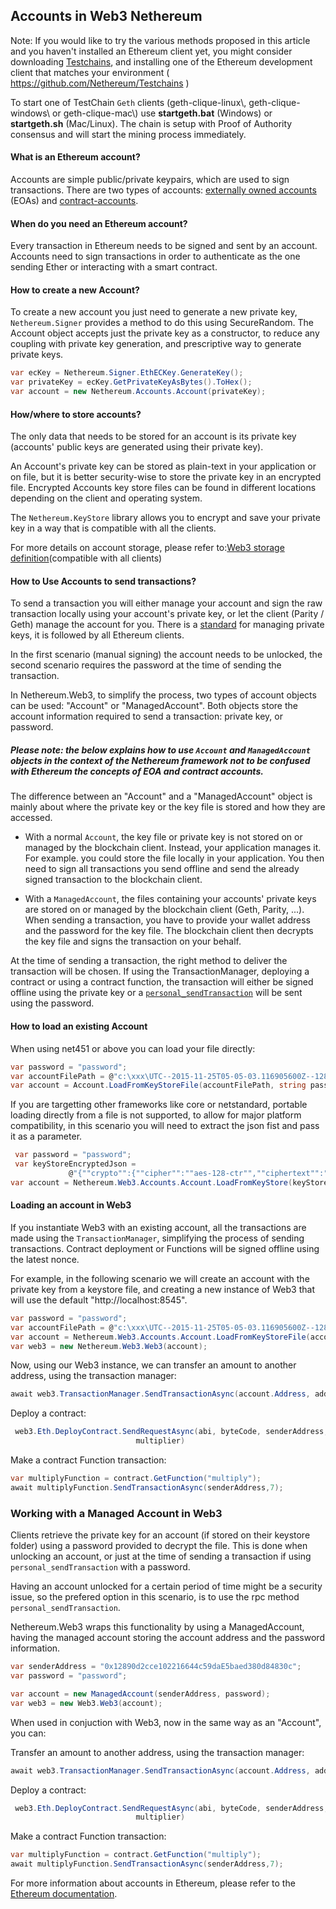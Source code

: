## Accounts in Web3 Nethereum

Note: If you would like to try the various methods proposed in this article and you haven't installed an Ethereum client yet, you might consider downloading [Testchains](https://github.com/Nethereum/Testchains), and installing one of the Ethereum development client that matches your environment ( https://github.com/Nethereum/Testchains )

To start one of TestChain `Geth` clients (geth-clique-linux\\, geth-clique-windows\\ or geth-clique-mac\\) use **startgeth.bat** (Windows) or **startgeth.sh** (Mac/Linux). The chain is setup with Proof of Authority consensus and will start the mining process immediately.

#### What is an Ethereum account?

Accounts are simple public/private keypairs, which are used to sign transactions.
There are two types of accounts: [externally owned accounts](http://www.ethdocs.org/en/latest/contracts-and-transactions/account-types-gas-and-transactions.html) (EOAs) and [contract-accounts](http://www.ethdocs.org/en/latest/contracts-and-transactions/account-types-gas-and-transactions.html).

#### When do you need an Ethereum account?

Every transaction in Ethereum needs to be signed and sent by an account. Accounts need to sign transactions in order to authenticate as the one sending Ether or interacting with a smart contract.

#### How to create a new Account?

To create a new account you just need to generate a new private key, `Nethereum.Signer` provides a method to do this using SecureRandom. The Account object accepts just the private key as a constructor, to reduce any coupling with private key generation, and prescriptive way to generate private keys.

```csharp
var ecKey = Nethereum.Signer.EthECKey.GenerateKey();
var privateKey = ecKey.GetPrivateKeyAsBytes().ToHex();
var account = new Nethereum.Accounts.Account(privateKey);
```
#### How/where to store accounts?

The only data that needs to be stored for an account is its private key (accounts' public keys are generated using their private key).

An Account's private key can be stored as plain-text in your application or on file, but it is better security-wise to store the private key in an encrypted file. 
Encrypted Accounts key store files can be found in different locations depending on the client and operating system. 

The `Nethereum.KeyStore` library allows you to encrypt and save your private key in a way that is compatible with all the clients.

For more details on account storage, please refer to:[Web3 storage definition](https://github.com/ethereum/wiki/wiki/Web3-Secret-Storage-Definition)(compatible with all clients)

#### How to Use Accounts to send transactions?

To send a transaction you will either manage your account and sign the raw transaction locally using your account's private key, or let the client (Parity / Geth) manage the account for you. There is a [standard](https://github.com/ethereum/wiki/wiki/Web3-Secret-Storage-Definition) for managing private keys, it is followed by all Ethereum clients.

In the first scenario (manual signing) the account needs to be unlocked, the second scenario requires the password at the time of sending the transaction.

In Nethereum.Web3, to simplify the process, two types of account objects can be used: "Account" or "ManagedAccount". Both objects store the account information required to send a transaction: private key, or password.

##### Please note: the below explains how to use `Account` and `ManagedAccount` objects in the context of the Nethereum framework not to be confused with Ethereum the concepts of EOA and contract accounts. 

The difference between an "Account" and a "ManagedAccount" object is mainly about where the private key or the key file is stored and how they are accessed.

* With a normal `Account`, the key file or private key is not stored on or managed by the blockchain client. Instead, your application manages it. For example. you could store the file locally in your application. You then need to sign all transactions you send offline and send the already signed transaction to the blockchain client.

* With a `ManagedAccount`, the files containing your accounts' private keys are stored on or managed by the blockchain client (Geth, Parity, ...). When sending a transaction, you have to provide your wallet address and the password for the key file. The blockchain client then decrypts the key file and signs the transaction on your behalf.

At the time of sending a transaction, the right method to deliver the transaction will be chosen. If using the TransactionManager, deploying a contract or using a contract function, the transaction will either be signed offline using the private key or a [`personal_sendTransaction`](https://wiki.parity.io/JSONRPC-personal-module#personal_sendtransactionmessage) will be sent using the password.

#### How to load an existing Account


When using net451 or above you can load your file directly:

```csharp
var password = "password";
var accountFilePath = @"c:\xxx\UTC--2015-11-25T05-05-03.116905600Z--12890d2cce102216644c59dae5baed380d84830c";
var account = Account.LoadFromKeyStoreFile(accountFilePath, string password);
```

If you are targetting other frameworks like core or netstandard, portable loading directly from a file is not supported, to allow for major platform compatibility, in this scenario you will need to extract the json fist and pass it as a parameter.

```csharp
 var password = "password";
 var keyStoreEncryptedJson =
             @"{""crypto"":{""cipher"":""aes-128-ctr"",""ciphertext"":""b4f42e48903879b16239cd5508bc5278e5d3e02307deccbec25b3f5638b85f91"",""cipherparams"":{""iv"":""dc3f37d304047997aa4ef85f044feb45""},""kdf"":""scrypt"",""mac"":""ada930e08702b89c852759bac80533bd71fc4c1ef502291e802232b74bd0081a"",""kdfparams"":{""n"":65536,""r"":1,""p"":8,""dklen"":32,""salt"":""2c39648840b3a59903352b20386f8c41d5146ab88627eaed7c0f2cc8d5d95bd4""}},""id"":""19883438-6d67-4ab8-84b9-76a846ce544b"",""address"":""12890d2cce102216644c59dae5baed380d84830c"",""version"":3}";
var account = Nethereum.Web3.Accounts.Account.LoadFromKeyStore(keyStoreEncryptedJson, password);
```

#### Loading an account in Web3

If you instantiate Web3  with an existing account, all the transactions are made using the `TransactionManager`, simplifying the process of sending transactions. Contract deployment or Functions will be signed offline using the latest nonce.

For example, in the following scenario we will create an account with the private key from a keystore file, and creating a new instance of Web3 that will use the default "http://localhost:8545".

```csharp
var password = "password";
var accountFilePath = @"c:\xxx\UTC--2015-11-25T05-05-03.116905600Z--12890d2cce102216644c59dae5baed380d84830c";
var account = Nethereum.Web3.Accounts.Account.LoadFromKeyStoreFile(accountFilePath, string password);
var web3 = new Nethereum.Web3.Web3(account);
```

Now, using our Web3 instance, we can transfer an amount to another address, using the transaction manager:

```csharp
await web3.TransactionManager.SendTransactionAsync(account.Address, addressTo, new HexBigInteger(20));
```

Deploy a contract:

```csharp
 web3.Eth.DeployContract.SendRequestAsync(abi, byteCode, senderAddress, new HexBigInteger(900000),
                            multiplier)
```

Make a contract Function transaction:

```csharp
var multiplyFunction = contract.GetFunction("multiply");
await multiplyFunction.SendTransactionAsync(senderAddress,7);
```
### Working with a Managed Account in Web3

Clients retrieve the private key for an account (if stored on their keystore folder) using a password provided to decrypt the file. This is done when unlocking an account, or just at the time of sending a transaction if using `personal_sendTransaction` with a password.

Having an account unlocked for a certain period of time might be a security issue, so the prefered option in this scenario, is to use the rpc method `personal_sendTransaction`.

Nethereum.Web3 wraps this functionality by using a ManagedAccount, having the managed account storing the account address and the password information.

```csharp
var senderAddress = "0x12890d2cce102216644c59daE5baed380d84830c";
var password = "password";

var account = new ManagedAccount(senderAddress, password);
var web3 = new Web3.Web3(account);
```

When used in conjuction with Web3, now in the same way as an "Account", you can:

Transfer an amount to another address, using the transaction manager:

```csharp
await web3.TransactionManager.SendTransactionAsync(account.Address, addressTo, new HexBigInteger(20));

```

Deploy a contract:

```csharp
 web3.Eth.DeployContract.SendRequestAsync(abi, byteCode, senderAddress, new HexBigInteger(900000),
                            multiplier)
```

Make a contract Function transaction:

```csharp
var multiplyFunction = contract.GetFunction("multiply");
await multiplyFunction.SendTransactionAsync(senderAddress,7);
```
For more information about accounts in Ethereum, please refer to the [Ethereum documentation](https://github.com/ethereum/go-ethereum/wiki/Managing-your-accounts).
